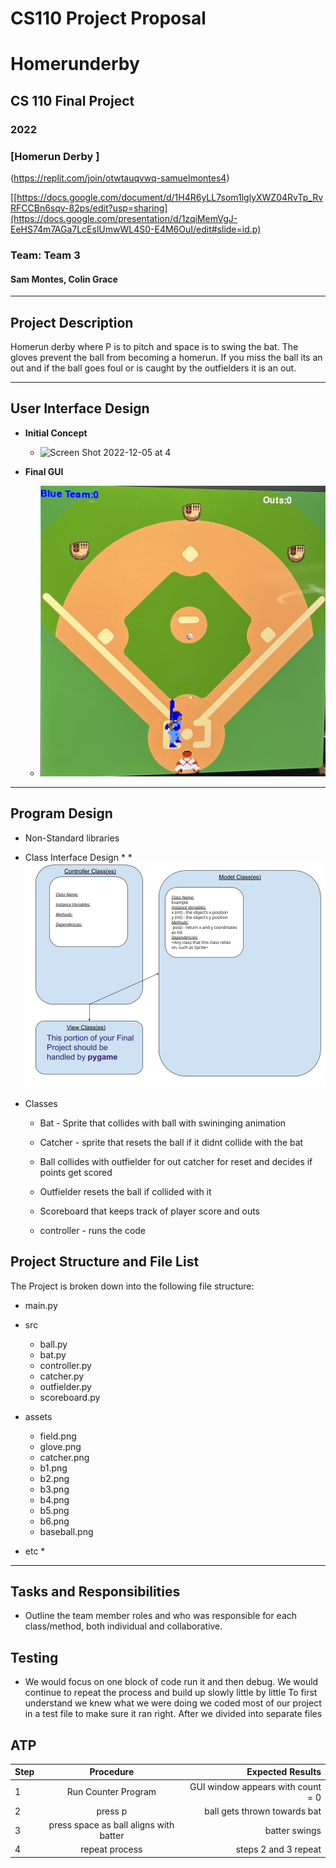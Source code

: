
# CS110 Project Proposal
#  Homerunderby  
## CS 110 Final Project
### 2022
### [Homerun Derby ]

(https://replit.com/join/otwtauqvwq-samuelmontes4)

[[https://docs.google.com/document/d/1H4R6yLL7som1lglyXWZ04RvTp_RvRFCCBn6sqv-82ps/edit?usp=sharing](https://docs.google.com/presentation/d/1zqiMemVgJ-EeHS74m7AGa7LcEslUmwWL4S0-E4M6OuI/edit#slide=id.p)

### Team: Team 3
#### Sam Montes, Colin Grace

***

## Project Description

Homerun derby where P is to pitch and space is to swing the bat. The gloves prevent the ball from becoming a homerun. If you miss the ball its an out and if the ball goes foul or is caught by the outfielders it is an out.

***    

## User Interface Design

- **Initial Concept**
  - ![Screen Shot 2022-12-05 at 4](Screen%20Shot%202022-12-05%20at%204_2.png)
    
    
- **Final GUI**
  - ![IMG_2358](IMG_2358.jpeg)

***        

## Program Design

* Non-Standard libraries
    
* Class Interface Design
    * 
        * ![class diagram](assets/class_diagram.jpg) 
* Classes
    * Bat - Sprite that collides with ball with swininging animation
    * Catcher - sprite that resets the ball if it didnt collide with the bat 
   
    * Ball collides with outfielder for out catcher for reset and decides if points get scored
    * Outfielder resets the ball if collided with it 
    * Scoreboard that keeps track of player score and outs
    * controller - runs the code 

## Project Structure and File List

The Project is broken down into the following file structure:

* main.py
* src
    * ball.py
    * bat.py
    * controller.py
    * catcher.py
    * outfielder.py
    * scoreboard.py
* assets
    * field.png
    * glove.png
    * catcher.png
    * b1.png
    * b2.png
    * b3.png
    * b4.png
    * b5.png
    * b6.png
    * baseball.png
    
* etc
    *

***

## Tasks and Responsibilities 

   * Outline the team member roles and who was responsible for each class/method, both individual and collaborative.

## Testing

* We would focus on one block of code run it and then debug. We would continue to repeat the process and build up slowly little by little
To first understand we knew what we were doing we coded most of our project in a test file to make sure it ran right. After we divided into separate files


## ATP

| Step                 |Procedure             |Expected Results                   |
|----------------------|:--------------------:|----------------------------------:|
|  1                   | Run Counter Program  |GUI window appears with count = 0  |
|  2                   | press p                | ball gets thrown towards bat  |
|  3                   | press space as ball aligns with batter| batter swings       |
|  4                  | repeat process         |steps 2 and 3 repeat   |


